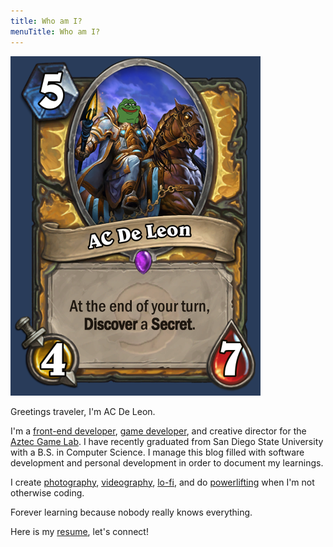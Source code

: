 ```yaml
---
title: Who am I?
menuTitle: Who am I?
---
```


![](Hearthstone.jpg)

Greetings traveler, I'm AC De Leon.

I'm a <a href="https://spacestone.netlify.com" target="_blank">front-end developer</a>, <a href="https://acfromspace.itch.io/" target="_blank">game developer</a>,
and creative director for the <a href="https://aztecgamelab.com/" target="_blank">Aztec Game Lab</a>.
I have recently graduated from San Diego State University with a B.S. in Computer Science.
I manage this blog filled with software development and personal development in order to document my learnings.

I create <a href="https://unsplash.com/@acfromspace" target="_blank">photography</a>,
<a href="https://youtube.com/watch?v=hzmfGUfRsQo" target="_blank">videography</a>,
<a href="https://soundcloud.com/acfromspace/im-not-yours-anymore" target="_blank">lo-fi</a>, and do
<a href="https://tinyurl.com/standardworkout" target="_blank">powerlifting</a> when I'm not otherwise coding.</p>

Forever learning because nobody really knows everything.

<!-- Resume link to Google Drive -->
Here is my <a href="https://drive.google.com/open?id=1IEawrbAU3pTcfx9TfDjKcHwNunFom4in" target="_blank">resume</a>, let's connect!